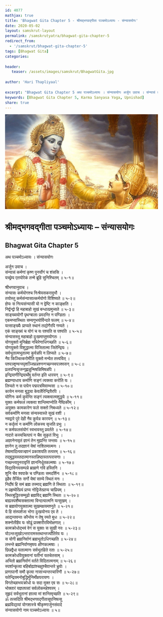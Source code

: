 ```yaml
---
id: 4077    
mathjax: true    
title: 'Bhagwat Gita Chapter 5 - श्रीमद्भगवद्गीता पञ्चमोऽध्यायः - संन्यासयोगः'    
date: 2020-05-02    
layout: samskrut-layout 
permalink: /samskrutyatra/bhagwat-gita-chapter-5
redirect_from: 
  - '/samskrut/bhagwat-gita-chapter-5'
tags: [Bhagwat Gita]    
categories:    
    
header:    
   teaser: /assets/images/samskrut/BhagwatGita.jpg    
    
author: 'Hari Thapliyaal'    
    
excerpt: "Bhagwat Gita Chapter 5 अथ पञ्चमोऽध्यायः । संन्यासयोगः अर्जुन उवाच । संन्यासं कर्मणां कृष्ण पुनर्योगं च शंससि । यच्छ्रेय एतयोरेकं तन्मे ब्रूहि सुनिश्चितम् ॥ ५-१॥ श्रीभगवानुवाच । संन्यासः कर्मयोगश्च निःश्रेयसकरावुभौ । तयोस्तु कर्मसंन्यासात्कर्मयोगो विशिष्यते ॥ ५-२॥ ज्ञेयः स नित्यसंन्यासी"
keywords: [Bhagwat Gita Chapter 5, Karma Sanyasa Yoga, Upnishad]       
share: true    
---
```

![](/assets/images/samskrut/BhagwatGita.jpg)    
    
# श्रीमद्भगवद्गीता पञ्चमोऽध्यायः – संन्यासयोगः    
## Bhagwat Gita Chapter 5    
    
अथ पञ्चमोऽध्यायः ।    संन्यासयोगः    
    
अर्जुन उवाच ।    
संन्यासं कर्मणां कृष्ण पुनर्योगं च शंससि ।    
यच्छ्रेय एतयोरेकं तन्मे ब्रूहि सुनिश्चितम् ॥ ५-१॥    
    
श्रीभगवानुवाच ।    
संन्यासः कर्मयोगश्च निःश्रेयसकरावुभौ ।    
तयोस्तु कर्मसंन्यासात्कर्मयोगो विशिष्यते ॥ ५-२॥    
ज्ञेयः स नित्यसंन्यासी यो न द्वेष्टि न काङ्क्षति ।    
निर्द्वन्द्वो हि महाबाहो सुखं बन्धात्प्रमुच्यते ॥ ५-३॥    
साङ्ख्ययोगौ पृथग्बालाः प्रवदन्ति न पण्डिताः ।    
एकमप्यास्थितः सम्यगुभयोर्विन्दते फलम् ॥ ५-४॥    
यत्साङ्ख्यैः प्राप्यते स्थानं तद्योगैरपि गम्यते ।    
एकं साङ्ख्यं च योगं च यः पश्यति स पश्यति ॥ ५-५॥    
संन्यासस्तु महाबाहो दुःखमाप्तुमयोगतः ।    
योगयुक्तो मुनिर्ब्रह्म नचिरेणाधिगच्छति ॥ ५-६॥    
योगयुक्तो विशुद्धात्मा विजितात्मा जितेन्द्रियः ।    
सर्वभूतात्मभूतात्मा कुर्वन्नपि न लिप्यते ॥ ५-७॥    
नैव किञ्चित्करोमीति युक्तो मन्येत तत्त्ववित् ।    
पश्यञ्शृण्वन्स्पृशञ्जिघ्रन्नश्नन्गच्छन्स्वपञ्श्वसन् ॥ ५-८॥    
प्रलपन्विसृजन्गृह्णन्नुन्मिषन्निमिषन्नपि ।    
इन्द्रियाणीन्द्रियार्थेषु वर्तन्त इति धारयन् ॥ ५-९॥    
ब्रह्मण्याधाय कर्माणि सङ्गं त्यक्त्वा करोति यः ।    
लिप्यते न स पापेन पद्मपत्रमिवाम्भसा ॥ ५-१०॥    
कायेन मनसा बुद्ध्या केवलैरिन्द्रियैरपि ।    
योगिनः कर्म कुर्वन्ति सङ्गं त्यक्त्वात्मशुद्धये ॥ ५-११॥    
युक्तः कर्मफलं त्यक्त्वा शान्तिमाप्नोति नैष्ठिकीम् ।    
अयुक्तः कामकारेण फले सक्तो निबध्यते ॥ ५-१२॥    
सर्वकर्माणि मनसा संन्यस्यास्ते सुखं वशी ।    
नवद्वारे पुरे देही नैव कुर्वन्न कारयन् ॥ ५-१३॥    
न कर्तृत्वं न कर्माणि लोकस्य सृजति प्रभुः ।    
न कर्मफलसंयोगं स्वभावस्तु प्रवर्तते ॥ ५-१४॥    
नादत्ते कस्यचित्पापं न चैव सुकृतं विभुः ।    
अज्ञानेनावृतं ज्ञानं तेन मुह्यन्ति जन्तवः ॥ ५-१५॥    
ज्ञानेन तु तदज्ञानं येषां नाशितमात्मनः ।    
तेषामादित्यवज्ज्ञानं प्रकाशयति तत्परम् ॥ ५-१६॥    
तद्बुद्धयस्तदात्मानस्तन्निष्ठास्तत्परायणाः ।    
गच्छन्त्यपुनरावृत्तिं ज्ञाननिर्धूतकल्मषाः ॥ ५-१७॥    
विद्याविनयसम्पन्ने ब्राह्मणे गवि हस्तिनि ।    
शुनि चैव श्वपाके च पण्डिताः समदर्शिनः ॥ ५-१८॥    
इहैव तैर्जितः सर्गो येषां साम्ये स्थितं मनः ।    
निर्दोषं हि समं ब्रह्म तस्माद् ब्रह्मणि ते स्थिताः ॥ ५-१९॥    
न प्रहृष्येत्प्रियं प्राप्य नोद्विजेत्प्राप्य चाप्रियम् ।    
स्थिरबुद्धिरसम्मूढो ब्रह्मविद् ब्रह्मणि स्थितः ॥ ५-२०॥    
बाह्यस्पर्शेष्वसक्तात्मा विन्दत्यात्मनि यत्सुखम् ।    
स ब्रह्मयोगयुक्तात्मा सुखमक्षयमश्नुते ॥ ५-२१॥    
ये हि संस्पर्शजा भोगा दुःखयोनय एव ते ।    
आद्यन्तवन्तः कौन्तेय न तेषु रमते बुधः ॥ ५-२२॥    
शक्नोतीहैव यः सोढुं प्राक्शरीरविमोक्षणात् ।    
कामक्रोधोद्भवं वेगं स युक्तः स सुखी नरः ॥ ५-२३॥    
योऽन्तःसुखोऽन्तरारामस्तथान्तर्ज्योतिरेव यः ।    
स योगी ब्रह्मनिर्वाणं ब्रह्मभूतोऽधिगच्छति ॥ ५-२४॥    
लभन्ते ब्रह्मनिर्वाणमृषयः क्षीणकल्मषाः ।    
छिन्नद्वैधा यतात्मानः सर्वभूतहिते रताः ॥ ५-२५॥    
कामक्रोधवियुक्तानां यतीनां यतचेतसाम् ।    
अभितो ब्रह्मनिर्वाणं वर्तते विदितात्मनाम् ॥ ५-२६॥    
स्पर्शान्कृत्वा बहिर्बाह्यांश्चक्षुश्चैवान्तरे भ्रुवोः ।    
प्राणापानौ समौ कृत्वा नासाभ्यन्तरचारिणौ ॥ ५-२७॥    
यतेन्द्रियमनोबुद्धिर्मुनिर्मोक्षपरायणः ।    
विगतेच्छाभयक्रोधो यः सदा मुक्त एव सः ॥ ५-२८॥    
भोक्तारं यज्ञतपसां सर्वलोकमहेश्वरम् ।    
सुहृदं सर्वभूतानां ज्ञात्वा मां शान्तिमृच्छति ॥ ५-२९॥    
ॐ तत्सदिति श्रीमद्भगवद्गीतासूपनिषत्सु    
ब्रह्मविद्यायां योगशास्त्रे श्रीकृष्णार्जुनसंवादे    
संन्यासयोगो नाम पञ्चमोऽध्यायः ॥ ५॥    
    
